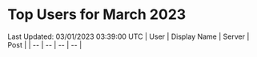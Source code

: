# Top Users for March 2023
Last Updated: 03/01/2023 03:39:00 UTC
| User | Display Name | Server | Post |
| -- | -- | -- | -- |
